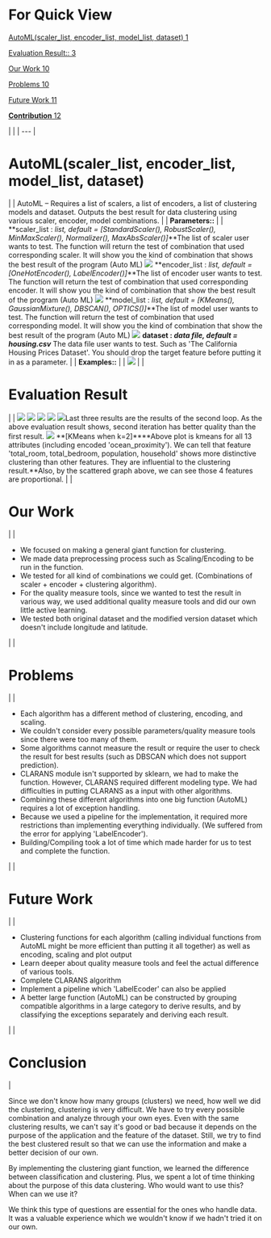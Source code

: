 # For Quick View

[AutoML(scaler\_list, encoder\_list, model\_list, dataset) 1](#_Toc115720954)

[Evaluation Result:: 3](#_Toc115720955)

[Our Work 10](#_Toc115720957)

[Problems 10](#_Toc115720958)

[Future Work 11](#_Toc115720959)

[**Contribution** 12](#_Toc115720961)

|
 |
| --- |

# AutoML(scaler\_list, encoder\_list, model\_list, dataset)

 |
|
AutoML – Requires a list of scalers, a list of encoders, a list of clustering models and dataset. Outputs the best result for data clustering using various scaler, encoder, model combinations.
 |
| **Parameters::** |
| **scaler\_list : _list, default = [StandardScaler(), RobustScaler(), MinMaxScaler(), Normalizer(), MaxAbsScaler()]_**The list of scaler user wants to test. The function will return the test of combination that used corresponding scaler. It will show you the kind of combination that shows the best result of the program (Auto ML) ![](RackMultipart20221013-1-lyyris_html_21f8ff65acb51ff3.png)
**encoder\_list : _list, default = [OneHotEncoder(), LabelEncoder()]_**The list of encoder user wants to test. The function will return the test of combination that used corresponding encoder. It will show you the kind of combination that show the best result of the program (Auto ML) ![](RackMultipart20221013-1-lyyris_html_21f8ff65acb51ff3.png)
**model\_list : _list, default = [KMeans(), GaussianMixture(), DBSCAN(), OPTICS()]_**The list of model user wants to test. The function will return the test of combination that used corresponding model. It will show you the kind of combination that show the best result of the program (Auto ML) ![](RackMultipart20221013-1-lyyris_html_21f8ff65acb51ff3.png)
**dataset : _data file, default = housing.csv_** The data file user wants to test. Such as 'The California Housing Prices Dataset'. You should drop the target feature before putting it in as a parameter.
 |
| **Examples::** |
| ![](RackMultipart20221013-1-lyyris_html_5f33dd0166fd623.png)
 |
|
# **Evaluation Result**
 |
| ![](RackMultipart20221013-1-lyyris_html_88e52b6918915436.png) ![](RackMultipart20221013-1-lyyris_html_ec40ab053b394a05.png) ![](RackMultipart20221013-1-lyyris_html_38681c102dc4c5f4.png) ![](RackMultipart20221013-1-lyyris_html_e17b00742640836d.png)
 ![](RackMultipart20221013-1-lyyris_html_8d9e616cadc1e760.png)Last three results are the results of the second loop. As the above evaluation result shows, second iteration has better quality than the first result.
 ![](RackMultipart20221013-1-lyyris_html_1a2e6631d9171171.png)
**[KMeans when k=2]****Above plot is kmeans for all 13 attributes (including encoded 'ocean\_proximity'). We can tell that feature 'total\_room, total\_bedroom, population, household' shows more distinctive clustering than other features. They are influential to the clustering result.**Also, by the scattered graph above, we can see those 4 features are proportional.
 |
|
# **Our Work**
 |
|

- We focused on making a general giant function for clustering.
- We made data preprocessing process such as Scaling/Encoding to be run in the function.
- We tested for all kind of combinations we could get. (Combinations of scaler + encoder + clustering algorithm).
- For the quality measure tools, since we wanted to test the result in various way, we used additional quality measure tools and did our own little active learning.
- We tested both original dataset and the modified version dataset which doesn't include longitude and latitude.

 |
|
# **Problems**
 |
|

- Each algorithm has a different method of clustering, encoding, and scaling.
- We couldn't consider every possible parameters/quality measure tools since there were too many of them.
- Some algorithms cannot measure the result or require the user to check the result for best results (such as DBSCAN which does not support prediction).
- CLARANS module isn't supported by sklearn, we had to make the function. However, CLARANS required different modeling type. We had difficulties in putting CLARANS as a input with other algorithms.
- Combining these different algorithms into one big function (AutoML) requires a lot of exception handling.
- Because we used a pipeline for the implementation, it required more restrictions than implementing everything individually. (We suffered from the error for applying 'LabelEncoder').
- Building/Compiling took a lot of time which made harder for us to test and complete the function.

 |
|
# **Future Work**
 |
|

- Clustering functions for each algorithm (calling individual functions from AutoML might be more efficient than putting it all together) as well as encoding, scaling and plot output
- Learn deeper about quality measure tools and feel the actual difference of various tools.
- Complete CLARANS algorithm
- Implement a pipeline which 'LabelEcoder' can also be applied
- A better large function (AutoML) can be constructed by grouping compatible algorithms in a large category to derive results, and by classifying the exceptions separately and deriving each result.

 |
|
# **Conclusion**
 |

Since we don't know how many groups (clusters) we need, how well we did the clustering, clustering is very difficult. We have to try every possible combination and analyze through your own eyes. Even with the same clustering results, we can't say it's good or bad because it depends on the purpose of the application and the feature of the dataset. Still, we try to find the best clustered result so that we can use the information and make a better decision of our own.

By implementing the clustering giant function, we learned the difference between classification and clustering. Plus, we spent a lot of time thinking about the purpose of this data clustering. Who would want to use this? When can we use it?

We think this type of questions are essential for the ones who handle data. It was a valuable experience which we wouldn't know if we hadn't tried it on our own.
